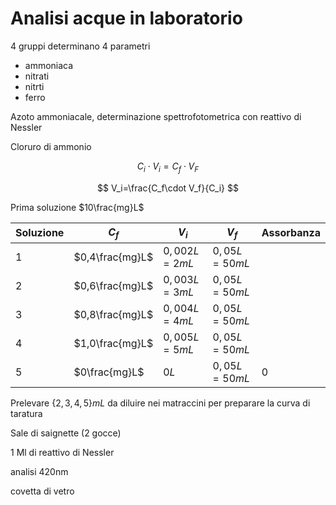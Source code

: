 # Analisi acque  in laboratorio

4 gruppi determinano 4 parametri

* ammoniaca
* nitrati
* nitrti
* ferro


Azoto ammoniacale, determinazione spettrofotometrica con reattivo di Nessler

Cloruro di ammonio


$$
C_i\cdot V_i = C_f \cdot V_F
$$

$$
V_i=\frac{C_f\cdot V_f}{C_i}
$$

Prima soluzione $10\frac{mg}L$


|Soluzione|$C_f$|$V_i$|$V_f$|Assorbanza|
|---|---|---|---|---|
|1|$0,4\frac{mg}L$|$0,002L=2mL$|$0,05L=50mL$|
|2|$0,6\frac{mg}L$|$0,003L=3mL$|$0,05L=50mL$|
|3|$0,8\frac{mg}L$|$0,004L=4mL$|$0,05L=50mL$|
|4|$1,0\frac{mg}L$|$0,005L=5mL$|$0,05L=50mL$|
|5|$0\frac{mg}L$|$0L$|$0,05L=50mL$|$0$|

Prelevare $\{2,3,4,5\}mL$ da diluire nei matraccini per preparare la curva di taratura

Sale di saignette (2 gocce)

1 Ml di reattivo di Nessler

analisi 420nm

covetta di vetro
<!--stackedit_data:
eyJoaXN0b3J5IjpbNjYwNDA5NTkzLDExOTM4MDgxNDksLTEyMT
cwMzE2NTEsMzIzMTg1OTcsMTM2OTU2MzI4Miw0ODUzODEyMDgs
NjQ2NDMyOTM4XX0=
-->